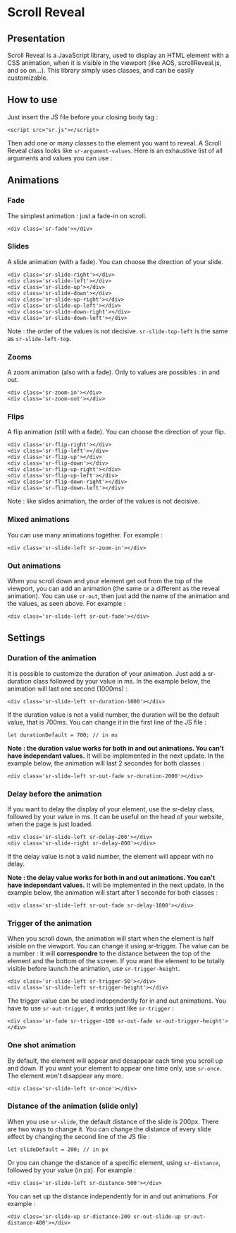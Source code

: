 # Scroll Reveal

## Presentation

Scroll Reveal is a JavaScript library, used to display an HTML element with a CSS animation, when it is visible in the viewport (like AOS, scrollReveal.js, and so on...). This library simply uses classes, and can be easily customizable.

## How to use

Just insert the JS file before your closing body tag :

	<script src="sr.js"></script>

Then add one or many classes to the element you want to reveal. A Scroll Reveal class looks like `sr-argument-values`. Here is an exhaustive list of all arguments and values you can use :

## Animations

### Fade

The simplest animation : just a fade-in on scroll.

	<div class='sr-fade'></div>

### Slides

A slide animation (with a fade). You can choose the direction of your slide.

	<div class='sr-slide-right'></div>
	<div class='sr-slide-left'></div>
	<div class='sr-slide-up'></div>
	<div class='sr-slide-down'></div>
	<div class='sr-slide-up-right'></div>
	<div class='sr-slide-up-left'></div>
	<div class='sr-slide-down-right'></div>
	<div class='sr-slide-down-left'></div>

Note : the order of the values is not decisive. `sr-slide-top-left` is the same as `sr-slide-left-top`.

### Zooms

A zoom animation (also with a fade). Only to values are possibles : in and out.

	<div class='sr-zoom-in'></div>
	<div class='sr-zoom-out'></div>

### Flips

A flip animation (still with a fade). You can choose the direction of your flip.

	<div class='sr-flip-right'></div>
	<div class='sr-flip-left'></div>
	<div class='sr-flip-up'></div>
	<div class='sr-flip-down'></div>
	<div class='sr-flip-up-right'></div>
	<div class='sr-flip-up-left'></div>
	<div class='sr-flip-down-right'></div>
	<div class='sr-flip-down-left'></div>

Note : like slides animation, the order of the values is not decisive.

### Mixed animations

You can use many animations together. For example : 

	<div class='sr-slide-left sr-zoom-in'></div>

### Out animations

When you scroll down and your element get out from the top of the viewport, you can add an animation (the same or a different as the reveal animation). You can use `sr-out`, then just add the name of the animation and the values, as seen above. For example :

	<div class='sr-slide-left sr-out-fade'></div>


## Settings

### Duration of the animation

It is possible to customize the duration of your animation. Just add a sr-duration class followed by your value in ms. In the example below, the animation will last one second (1000ms) :

	<div class='sr-slide-left sr-duration-1000'></div>

If the duration value is not a valid number, the duration will be the default value, that is 700ms. You can change it in the first line of the JS file :

	let durationDefault = 700; // in ms

**Note : the duration value works for both in and out animations. You can't have independant values.** It will be implemented in the next update. In the example below, the animation will last 2 secondes for both classes :

	<div class='sr-slide-left sr-out-fade sr-duration-2000'></div>


### Delay before the animation

If you want to delay the display of your element, use the sr-delay class, followed by your value in ms. It can be useful on the head of your website, when the page is just loaded.


	<div class='sr-slide-left sr-delay-200'></div>
	<div class='sr-slide-right sr-delay-800'></div>

If the delay value is not a valid number, the element will appear with no delay.

**Note : the delay value works for both in and out animations. You can't have independant values.** It will be implemented in the next update. In the example below, the animation will start after 1 seconde for both classes :

	<div class='sr-slide-left sr-out-fade sr-delay-1000'></div>

### Trigger of the animation

When you scroll down, the animation will start when the element is half visible on the viewport. You can change it using sr-trigger. The value can be a number : it will **correspondre** to the distance between the top of the element and the bottom of the screen. If you want the element to be totally visible before launch the animation, use `sr-trigger-height`.

	<div class='sr-slide-left sr-trigger-50'></div>
	<div class='sr-slide-left sr-trigger-height'></div>

The trigger value can be used independently for in and out animations. You have to use `sr-out-trigger`, it works just like `sr-trigger` :

	<div class='sr-fade sr-trigger-100 sr-out-fade sr-out-trigger-height'></div>

### One shot animation

By default, the element will appear and desappear each time you scroll up and down. If you want your element to appear one time only, use `sr-once`. The element won't disappear any more.

	<div class='sr-slide-left sr-once'></div>

### Distance of the animation (slide only)

When you use `sr-slide`, the default distance of the slide is 200px. There are two ways to change it. You can change the distance of every slide effect by changing the second line of the JS file :

	let slideDefault = 200; // in px

Or you can change the distance of a specific element, using `sr-distance`, followed by your value (in px). For example : 

	<div class='sr-slide-left sr-distance-500'></div>

You can set up the distance independently for in and out animations. For example : 

	<div class='sr-slide-up sr-distance-200 sr-out-slide-up sr-out-distance-400'></div>